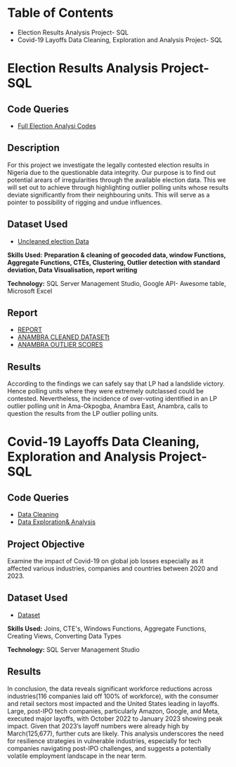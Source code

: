# Table of Contents

* Election Results Analysis Project- SQL
* Covid-19 Layoffs Data Cleaning, Exploration and Analysis Project- SQL
  
# Election Results Analysis Project- SQL

## Code Queries
- <a href="https://github.com/IFEANYIOK/SQL/blob/main/Full%20Election%20Codes.sql">Full Election Analysi Codes</a>

## Description
For this project we investigate the legally contested election results in Nigeria due to the questionable data integrity. Our purpose is to find out potential arears of irregularities through the available election data. This we will set out to achieve through highlighting outlier polling units whose results deviate significantly from their neighbouring units. This will serve as a pointer to possibility of rigging and undue influences.

## Dataset Used
- <a href="https://github.com/IFEANYIOK/SQL/blob/main/Anambra%20L%26L.xlsx">Uncleaned election Data</a>

**Skills Used:** **Preparation & cleaning of geocoded data, window Functions, Aggregate Functions, CTEs, Clustering, Outlier detection with standard deviation, Data Visualisation, report writing**

**Technology:** SQL Server Management Studio, Google API- Awesome table, Microsoft Excel

## Report
- <a href="https://github.com/IFEANYIOK/SQL/blob/main/OUTLIER%20DETECTION%20REPORT.docx">REPORT</a>
- <a href="https://github.com/IFEANYIOK/SQL/blob/main/ANAMBRA%20CLEANED%20DATASET.csv">ANAMBRA CLEANED DATASETt</a>
- <a href="https://github.com/IFEANYIOK/SQL/blob/main/ANAMBRA%20OUTLIER%20SCORES.xls">ANAMBRA OUTLIER SCORES</a>  
## Results
According to the findings we can safely say that LP had a landslide victory. Hence polling units where they were extremely outclassed could be contested. Nevertheless, the incidence of over-voting identified in an LP outlier polling unit in Ama-Okpogba, Anambra East, Anambra, calls to question the results from the LP outlier polling units.

# Covid-19 Layoffs Data Cleaning, Exploration and Analysis Project- SQL 

## Code Queries
- <a href="https://github.com/IFEANYIOK/SQL-Data-Cleaning-Covid-19-Layoffs-/blob/main/LAYOFF%20DATA%20CLEANING.sql">Data Cleaning</a>
- <a href="https://github.com/IFEANYIOK/SQL-Data-Cleaning-Covid-19-Layoffs-/blob/main/EXPLORATION%20%26%20ANALYSIS.sql">Data Exploration& Analysis</a>

## Project Objective
Examine the impact of Covid-19 on global job losses especially as it affected various industries, companies and countries between 2020 and 2023.

## Dataset Used
- <a href="https://github.com/IFEANYIOK/SQL-Data-Cleaning-Covid-19-Layoffs-/blob/main/CLEAN%20LAYOFFS%20DATA%20OUTPUT.xls">Dataset</a>

**Skills Used:** Joins, CTE's, Windows Functions, Aggregate Functions, Creating Views, Converting Data Types

**Technology:** SQL Server Management Studio
  
## Results
In conclusion, the data reveals significant workforce reductions across industries(116 companies laid off 100% of workforce), with the consumer and retail sectors most impacted and the United States leading in layoffs. Large, post-IPO tech companies, particularly Amazon, Google, and Meta, executed major layoffs, with October 2022 to January 2023 showing peak impact. Given that 2023’s layoff numbers were already high by March(125,677), further cuts are likely. This analysis underscores the need for resilience strategies in vulnerable industries, especially for tech companies navigating post-IPO challenges, and suggests a potentially volatile employment landscape in the near term.







